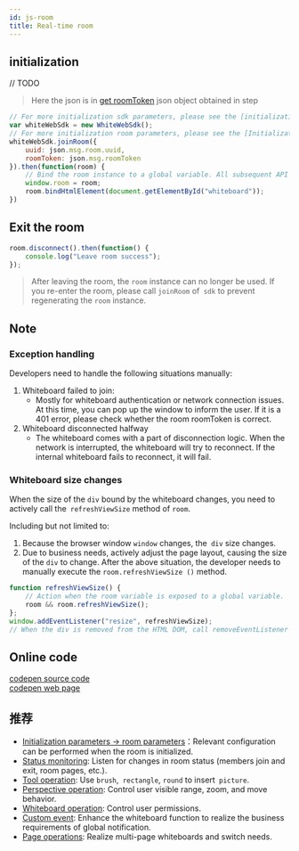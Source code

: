 ```yaml
---
id: js-room
title: Real-time room
---
```


## initialization
// TODO
> Here the json is in [get roomToken](./js-token#获取特定房间-roomtoken) json object obtained in step

```js
// For more initialization sdk parameters, please see the [initialization parameters] document
var whiteWebSdk = new WhiteWebSdk();
// For more initialization room parameters, please see the [Initialization Parameters] document
whiteWebSdk.joinRoom({
    uuid: json.msg.room.uuid,
    roomToken: json.msg.roomToken
}).then(function(room) {
    // Bind the room instance to a global variable. All subsequent API instances will directly call room
    window.room = room;
    room.bindHtmlElement(document.getElementById("whiteboard"));
})
```

## Exit the room

```js
room.disconnect().then(function() {
    console.log("Leave room success");
});
```

> After leaving the room, the `room` instance can no longer be used.
> If you re-enter the room, please call `joinRoom` of` sdk` to prevent regenerating the `room` instance.

## Note

### Exception handling

Developers need to handle the following situations manually:

1. Whiteboard failed to join:
    * Mostly for whiteboard authentication or network connection issues. At this time, you can pop up the window to inform the user. If it is a 401 error, please check whether the room roomToken is correct.
2. Whiteboard disconnected halfway
    * The whiteboard comes with a part of disconnection logic. When the network is interrupted, the whiteboard will try to reconnect. If the internal whiteboard fails to reconnect, it will fail.

### Whiteboard size changes

When the size of the `div` bound by the whiteboard changes, you need to actively call the` refreshViewSize` method of `room`.

Including but not limited to:
1. Because the browser window `window` changes, the` div` size changes.
2. Due to business needs, actively adjust the page layout, causing the size of the `div` to change.
After the above situation, the developer needs to manually execute the `room.refreshViewSize ()` method.

```js
function refreshViewSize() {
    // Action when the room variable is exposed to a global variable.
    room && room.refreshViewSize();
};
window.addEventListener("resize", refreshViewSize);
// When the div is removed from the HTML DOM, call removeEventListener to remove the listener.
```

## Online code

[codepen source code](https://codepen.io/leavesster/pen/PooaawL)  
[codepen web page](https://cdpn.io/leavesster/debug/PooaawL/XBrGRqZGNeKM)

## 推荐

* [Initialization parameters -> room parameters](../parameters/room.md)：Relevant configuration can be performed when the room is initialized.
* [Status monitoring](../features/state.md): Listen for changes in room status (members join and exit, room pages, etc.).
* [Tool operation](../features/tools.md): Use `brush`,` rectangle`, `round` to insert` picture`.
* [Perspective operation](../features/view.md): Control user visible range, zoom, and move behavior.
* [Whiteboard operation](../features/operation.md): Control user permissions.
* [Custom event](../features/events.md): Enhance the whiteboard function to realize the business requirements of global notification.
* [Page operations](../features/scenes.md): Realize multi-page whiteboards and switch needs.